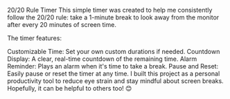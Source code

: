 20/20 Rule Timer
This simple timer was created to help me consistently follow the 20/20 rule: take a 1-minute break to look away from the monitor after every 20 minutes of screen time.

The timer features:

Customizable Time: Set your own custom durations if needed.
Countdown Display: A clear, real-time countdown of the remaining time.
Alarm Reminder: Plays an alarm when it's time to take a break.
Pause and Reset: Easily pause or reset the timer at any time.
I built this project as a personal productivity tool to reduce eye strain and stay mindful about screen breaks. Hopefully, it can be helpful to others too! 😊
